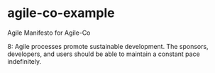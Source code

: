 # agile-co-example
Agile Manifesto for Agile-Co


8: Agile processes promote sustainable development. The sponsors, developers, and users should be able to maintain a constant pace indefinitely.
